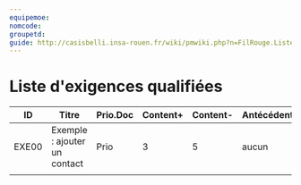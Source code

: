 ```yaml
---
equipemoe: 
nomcode: 
groupetd: 
guide: http://casisbelli.insa-rouen.fr/wiki/pmwiki.php?n=FilRouge.ListeCasPriorisee
---
```

# Liste d'exigences qualifiées

| ID    | Titre                        | Prio.Doc | Content+ | Content- | Antécédents | Format | Maquette |
|-------|------------------------------|----------|----------|----------|-------------|--------|----------|
| EXE00 | Exemple : ajouter un contact | Prio     | 3        | 5        | aucun       | COK    | 1        |
|       |                              |          |          |          |             |        |          |
